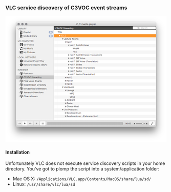### VLC service discovery of C3VOC event streams

![VLC Screenshot](doc/images/vlc_c3voc_service_discovery.png)

#### Installation

Unfortunately VLC does not execute service discovery scripts in your home directory. You've got to plomp the script into a system/application folder:

 * Mac OS X: `/Applications/VLC.app/Contents/MacOS/share/lua/sd/`
 * Linux: `/usr/share/vlc/lua/sd`

